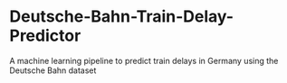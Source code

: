# Deutsche-Bahn-Train-Delay-Predictor
A machine learning pipeline to predict train delays in Germany using the Deutsche Bahn dataset
